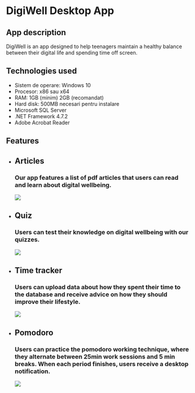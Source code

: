 # DigiWell Desktop App

## App description
DigiWell is an app designed to help teenagers maintain a healthy balance between their digital life and spending time off screen.

## Technologies used
- Sistem de operare: Windows 10
- Procesor: x86 sau x64
- RAM: 1GB (minim) 2GB (recomandat)
- Hard disk: 500MB necesari pentru instalare
- Microsoft SQL Server
- .NET Framework 4.7.2
- Adobe Acrobat Reader

## Features

- ## Articles
  ### Our app features a list of pdf articles that users can read and learn about digital wellbeing.

  ![](https://i.imgur.com/3ky44tI.jpeg)

- ## Quiz
  ### Users can test their knowledge on digital wellbeing with our quizzes.

  ![](https://i.imgur.com/GtKRQMJ.jpg)

- ## Time tracker
  ### Users can upload data about how they spent their time to the database and receive advice on how they should improve their lifestyle.

  ![](https://i.imgur.com/Cio3z0S.jpeg) 


- ## Pomodoro
  ### Users can practice the pomodoro working technique, where they alternate between 25min work sessions and 5 min breaks. When each period finishes, users receive a desktop notification.
  ![](https://i.imgur.com/nGJ2O5v.jpeg)

